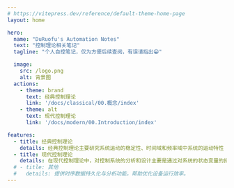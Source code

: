 ```yaml
---
# https://vitepress.dev/reference/default-theme-home-page
layout: home

hero:
  name: "DuRuofu's Automation Notes"
  text: "控制理论相关笔记"
  tagline: "个人自控笔记，仅为方便后续查阅，有误请指出😁"

  image: 
    src: /logo.png
    alt: 背景图
  actions:
    - theme: brand
      text: 经典控制理论
      link: '/docs/classical/00.概念/index'
    - theme: alt
      text: 现代控制理论
      link: '/docs/modern/00.Introduction/index'

features:
  - title: 经典控制理论
    details: 经典控制理论主要研究系统运动的稳定性、时间域和频率域中系统的运动特性（见过渡过程、频率响应）、控制系统的设计原理和校正方法（见控制系统校正方法）
  - title: 现代控制理论
    details: 在现代控制理论中，对控制系统的分析和设计主要是通过对系统的状态变量的描述来进行的，基本的方法是时间域方法。
  # - title: 其他
  #   details: 提供时序数据持久化与分析功能，帮助优化设备运行效率。
---
```


